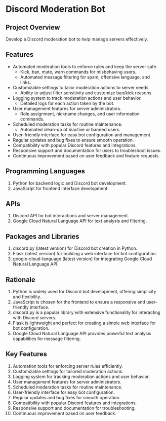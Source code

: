 # Discord Moderation Bot

## Project Overview
Develop a Discord moderation bot to help manage servers effectively.

## Features
- Automated moderation tools to enforce rules and keep the server safe.
  - Kick, ban, mute, warn commands for misbehaving users.
  - Automated message filtering for spam, offensive language, and links.
- Customizable settings to tailor moderation actions to server needs.
  - Ability to adjust filter sensitivity and customize ban/kick reasons.
- Logging system to track moderation actions and user behavior.
  - Detailed logs for each action taken by the bot.
- User management features for server administrators.
  - Role assignment, nickname changes, and user information commands.
- Scheduled moderation tasks for routine maintenance.
  - Automated clean-up of inactive or banned users.
- User-friendly interface for easy bot configuration and management.
- Regular updates and bug fixes to ensure smooth operation.
- Compatibility with popular Discord features and integrations.
- Responsive support and documentation for users to troubleshoot issues.
- Continuous improvement based on user feedback and feature requests.

## Programming Languages
1. Python for backend logic and Discord bot development.
2. JavaScript for frontend interface development.

## APIs
1. Discord API for bot interactions and server management.
2. Google Cloud Natural Language API for text analysis and filtering.

## Packages and Libraries
1. discord.py (latest version) for Discord bot creation in Python.
2. Flask (latest version) for building a web interface for bot configuration.
3. google-cloud-language (latest version) for integrating Google Cloud Natural Language API.

## Rationale
1. Python is widely used for Discord bot development, offering simplicity and flexibility.
2. JavaScript is chosen for the frontend to ensure a responsive and user-friendly interface.
3. discord.py is a popular library with extensive functionality for interacting with Discord servers.
4. Flask is lightweight and perfect for creating a simple web interface for bot configuration.
5. Google Cloud Natural Language API provides powerful text analysis capabilities for message filtering.

## Key Features
1. Automation tools for enforcing server rules efficiently.
2. Customizable settings for tailored moderation actions.
3. Logging system for tracking moderation actions and user behavior.
4. User management features for server administrators.
5. Scheduled moderation tasks for routine maintenance.
6. User-friendly interface for easy bot configuration.
7. Regular updates and bug fixes for smooth operation.
8. Compatibility with popular Discord features and integrations.
9. Responsive support and documentation for troubleshooting.
10. Continuous improvement based on user feedback.